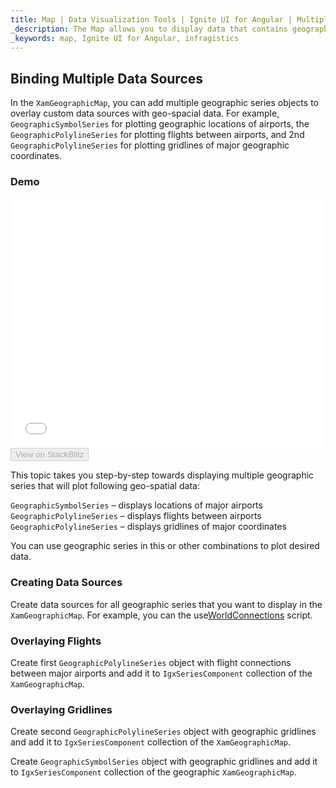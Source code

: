 ```yaml
---
title: Map | Data Visualization Tools | Ignite UI for Angular | Multiple Series | Infragistics
_description: The Map allows you to display data that contains geographic locations from view models or geo-spatial data loaded from shape files on geographic imagery maps.View the demo, dependencies, usage and toolbar for more information.
_keywords: map, Ignite UI for Angular, infragistics
---
```


## Binding Multiple Data Sources

In the `XamGeographicMap`, you can add multiple geographic series objects to overlay custom data sources with geo-spacial data. For example, `GeographicSymbolSeries` for plotting geographic locations of airports, the `GeographicPolylineSeries` for plotting flights between airports, and 2nd `GeographicPolylineSeries` for plotting gridlines of major geographic coordinates.

### Demo

<div class="sample-container" style="height: 400px">
    <iframe id="geo-map-binding-multiple-sources-iframe" src='{environment:demosBaseUrl}/maps/geo-map-binding-multiple-sources' width="100%" height="100%" seamless frameBorder="0" onload="onSampleIframeContentLoaded(this);"></iframe>
</div>
<div>
    <button data-localize="stackblitz" disabled class="stackblitz-btn"   data-iframe-id="geo-map-binding-multiple-sources-iframe" data-demos-base-url="{environment:demosBaseUrl}">View on StackBlitz
    </button>
</div>

<div class="divider--half"></div>

This topic takes you step-by-step towards displaying multiple geographic series that will plot following geo-spatial data:

`GeographicSymbolSeries` – displays locations of major airports
`GeographicPolylineSeries` – displays flights between airports
`GeographicPolylineSeries` – displays gridlines of major coordinates

You can use geographic series in this or other combinations to plot desired data.

### Creating Data Sources

Create data sources for all geographic series that you want to display in the `XamGeographicMap`. For example, you can the use[WorldConnections](map_resources_world_connections.md) script.

### Overlaying Flights

Create first `GeographicPolylineSeries` object with flight connections between major airports and add it to `IgxSeriesComponent` collection of the `XamGeographicMap`.

### Overlaying Gridlines

Create second `GeographicPolylineSeries` object with geographic gridlines and add it to `IgxSeriesComponent` collection of the `XamGeographicMap`.

Create `GeographicSymbolSeries` object with geographic gridlines and add it to `IgxSeriesComponent` collection of the geographic `XamGeographicMap`.
